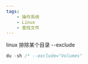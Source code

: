 ```yaml
---
tags:
    - 操作系统
    - Linux
    - 查找文件
---
```


linux 排除某个目录 --exclude



```javascript
du -sh /* --exclude="Volumes"

```




